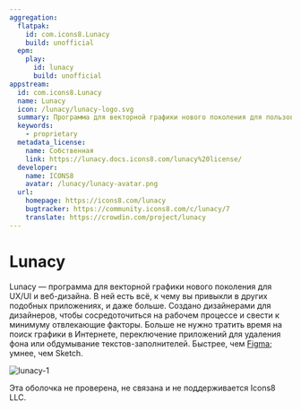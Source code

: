 ```yaml
---
aggregation:
  flatpak:
    id: com.icons8.Lunacy
    build: unofficial
  epm:
    play:
      id: lunacy
      build: unofficial
appstream:
  id: com.icons8.Lunacy
  name: Lunacy
  icon: /lunacy/lunacy-logo.svg
  summary: Программа для векторной графики нового поколения для пользовательского интерфейса, UX и веб-дизайна.
  keywords:
    - proprietary
  metadata_license:
    name: Собственная
    link: https://lunacy.docs.icons8.com/lunacy%20license/
  developer:
    name: ICONS8
    avatar: /lunacy/lunacy-avatar.png
  url:
    homepage: https://icons8.com/lunacy
    bugtracker: https://community.icons8.com/c/lunacy/7
    translate: https://crowdin.com/project/lunacy
---
```


# Lunacy

Lunacy — программа для векторной графики нового поколения для UX/UI и веб-дизайна. В ней есть всё, к чему вы привыкли в других подобных приложениях, и даже больше. Создано дизайнерами для дизайнеров, чтобы сосредоточиться на рабочем процессе и свести к минимуму отвлекающие факторы. Больше не нужно тратить время на поиск графики в Интернете, переключение приложений для удаления фона или обдумывание текстов-заполнителей. Быстрее, чем [Figma](/figma); умнее, чем Sketch.

![lunacy-1](/lunacy/lunacy-1.jpg)

Эта оболочка не проверена, не связана и не поддерживается Icons8 LLC.

<!--@include: @apps/.parts/install/content-flatpak.md-->
<!--@include: @apps/.parts/install/content-epm-play.md-->

